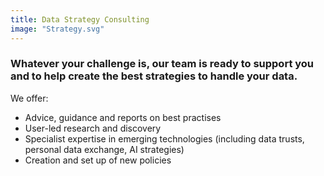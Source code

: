 ```yaml
---
title: Data Strategy Consulting
image: "Strategy.svg"
---
```

### Whatever your challenge is, our team is ready to support you and to help create the best strategies to handle your data.

We offer:

- Advice, guidance and reports on best practises
- User-led research and discovery
- Specialist expertise in emerging technologies (including data trusts, personal data exchange, AI strategies)
- Creation and set up of new policies

